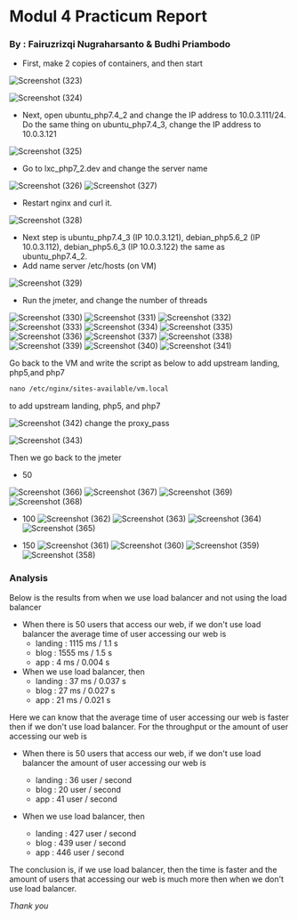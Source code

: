 # **Modul 4 Practicum Report**

### By : Fairuzrizqi Nugraharsanto  &  Budhi Priambodo

* First, make 2 copies of containers, and then start

![Screenshot (323)](https://user-images.githubusercontent.com/92350603/148335067-b8f6db73-4f00-494b-9f5e-e45c0b3ee66e.png)

![Screenshot (324)](https://user-images.githubusercontent.com/92350603/148335063-f84e4651-242b-4a69-b0ee-32bab0cc0649.png)


* Next, open ubuntu_php7.4_2 and change the IP address to 10.0.3.111/24. Do the same thing on ubuntu_php7.4_3, change the IP address to 10.0.3.121

![Screenshot (325)](https://user-images.githubusercontent.com/92350603/148335112-d51ac500-d1ad-4855-b9bd-b5d3e4ce38c4.png)


* Go to lxc_php7_2.dev and change the server name

![Screenshot (326)](https://user-images.githubusercontent.com/92350603/148335194-27de4b59-1893-477d-924b-90e551b8c3e0.png)
![Screenshot (327)](https://user-images.githubusercontent.com/92350603/148335199-eb878f2e-669d-4f61-9dcc-f82fe5c44a3a.png)

* Restart nginx and curl it. 

  
![Screenshot (328)](https://user-images.githubusercontent.com/92350603/148335221-de35f964-ab1e-4797-8cbf-281b5c685a39.png)

* Next step is ubuntu_php7.4_3 (IP 10.0.3.121), debian_php5.6_2 (IP 10.0.3.112), debian_php5.6_3 (IP 10.0.3.122) the same as ubuntu_php7.4_2.
* Add name server /etc/hosts (on VM)

![Screenshot (329)](https://user-images.githubusercontent.com/92350603/148335281-a76f6963-a2e9-414f-9d8c-076642cc0273.png)


* Run the jmeter, and change the number of threads

![Screenshot (330)](https://user-images.githubusercontent.com/92350603/148335598-b7c55f38-c5ab-414a-9793-728f133c61ab.png)
![Screenshot (331)](https://user-images.githubusercontent.com/92350603/148335539-3dbca5bb-48a5-4362-85e4-27d92e283621.png)
![Screenshot (332)](https://user-images.githubusercontent.com/92350603/148335541-8f5ffe4e-acf3-43e0-b87e-1757c56a4f1d.png)
![Screenshot (333)](https://user-images.githubusercontent.com/92350603/148335546-08d752f1-c736-4ca1-b926-1d661bc7baa4.png)
![Screenshot (334)](https://user-images.githubusercontent.com/92350603/148335550-2cc950d7-8b4a-4098-8082-57295542bc2e.png)
![Screenshot (335)](https://user-images.githubusercontent.com/92350603/148335556-91c0282a-c82e-42ad-9ebb-10e8d13d5d81.png)
![Screenshot (336)](https://user-images.githubusercontent.com/92350603/148335561-df8c0f9c-b6ed-4af5-b3e5-d7bc5369cbb9.png)
![Screenshot (337)](https://user-images.githubusercontent.com/92350603/148335565-2f48e694-6093-440c-8741-eebd3b9095fb.png)
![Screenshot (338)](https://user-images.githubusercontent.com/92350603/148335572-a08d355d-ad20-4293-a256-c1d0328bdb9a.png)
![Screenshot (339)](https://user-images.githubusercontent.com/92350603/148335578-ec1f8894-c519-49a0-a940-a7dc4d09f85f.png)
![Screenshot (340)](https://user-images.githubusercontent.com/92350603/148335584-8c4f397a-73b4-420d-85f2-1fd152a62010.png)
![Screenshot (341)](https://user-images.githubusercontent.com/92350603/148335592-c92c77a8-a076-49da-be8a-aa9679e7749e.png)


Go back to the VM and write the script as below to add upstream landing, php5,and php7


```markdown
nano /etc/nginx/sites-available/vm.local
```
to add upstream landing, php5, and php7
  
![Screenshot (342)](https://user-images.githubusercontent.com/92350603/148335782-bfde24e3-f812-422a-8eeb-40bb5d48436a.png)
change the proxy_pass

![Screenshot (343)](https://user-images.githubusercontent.com/92350603/148335784-d8c75ae8-94bc-4ee0-b9fb-a71696502196.png)
  
Then we go back to the jmeter 
  
* 50

![Screenshot (366)](https://user-images.githubusercontent.com/92350603/148344664-c319ccdf-6c27-407b-9aeb-3e3e07b04920.png)
![Screenshot (367)](https://user-images.githubusercontent.com/92350603/148344668-1c9a3373-7f17-4a83-8416-9589d023b4a7.png)
![Screenshot (369)](https://user-images.githubusercontent.com/92350603/148343712-4110086b-8727-4063-8d82-0a140a0c12c6.png)
![Screenshot (368)](https://user-images.githubusercontent.com/92350603/148343722-12c0a3ba-7b27-4cd5-9760-ddf8058af8a8.png)

* 100
![Screenshot (362)](https://user-images.githubusercontent.com/92350603/148343766-2511c487-8312-4aaf-9422-c5ce6c01673a.png)
![Screenshot (363)](https://user-images.githubusercontent.com/92350603/148343780-57ff2dcc-1766-417d-b89d-44bba657f470.png)
![Screenshot (364)](https://user-images.githubusercontent.com/92350603/148343785-4b939366-c9c9-4bf6-9127-2aebade09a1c.png)
![Screenshot (365)](https://user-images.githubusercontent.com/92350603/148343790-73054c97-e440-4647-8b71-c0e99a2874e0.png)

* 150
![Screenshot (361)](https://user-images.githubusercontent.com/92350603/148343836-7e23a13e-decd-431d-8d84-e0215566f8b9.png)
![Screenshot (360)](https://user-images.githubusercontent.com/92350603/148343840-bbae8187-c9e1-43ac-82e0-193d3be1ff13.png)
![Screenshot (359)](https://user-images.githubusercontent.com/92350603/148343856-1f986865-a10e-4dcf-8c6b-a0398d031661.png)
![Screenshot (358)](https://user-images.githubusercontent.com/92350603/148343862-b95dc8a5-bdc0-4450-b128-4070e6d98a05.png)


### Analysis

Below is the results from when we use load balancer and not using the load balancer

 - When there is 50 users that access our web, if we don't use load balancer the average time of user accessing our web is
   - landing : 1115 ms / 1.1 s
   - blog : 1555 ms / 1.5 s
   - app : 4 ms / 0.004 s
- When we use load balancer, then
   - landing : 37 ms / 0.037 s
   - blog : 27 ms / 0.027 s
   - app : 21 ms / 0.021 s

Here we can know that the average time of user accessing our web is faster then if we don't use load balancer. For the throughput or the amount of user accessing our web is

- When there is 50 users that access our web, if we don't use load balancer the amount of user accessing our web is

  - landing : 36 user / second
  - blog :  20 user / second
  - app : 41 user / second

- When we use load balancer, then

  - landing : 427 user / second
  - blog :  439 user / second
  - app : 446 user / second

The conclusion is, if we use load balancer, then the time is faster and the amount of users that accessing our web is much more then when we don't use load balancer.

*Thank you* 
